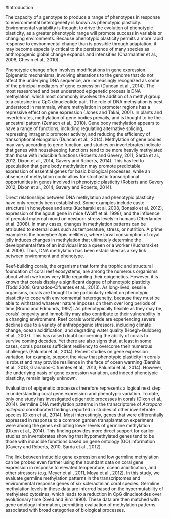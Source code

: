 #Introduction

The capacity of a genotype to produce a range of phenotypes in response to environmental heterogeneity is known as phenotypic plasticity. Environmental variability is thought to drive the evolution of phenotypic plasticity, as a greater phenotypic range will promote success in variable or changing environments. Because phenotypic plasticity permits a more rapid response to environmental change than is possible through adaptation, it may become especially critical to the persistence of many species as anthropogenic global change expands and intensifies (Charmantier et al., 2008, Chevin et al., 2010).

Phenotypic change often involves modifications in gene expression. Epigenetic mechanisms, involving alterations to the genome that do not affect the underlying DNA sequence, are increasingly recognized as some of the principal mediators of gene expression (Duncan et al., 2014). The most researched and best understood epigenetic process is DNA methylation, which most commonly involves the addition of a methyl group to a cytosine in a CpG dinucleotide pair. The role of DNA methylation is best understood in mammals, where methylation in promoter regions has a repressive effect on gene expression (Jones and Takai, 2001). In plants and invertebrates, methylation of gene bodies prevails, and is thought to be the ancestral pattern (Zemach et al., 2010). Gene body methylation appears to have a range of functions, including regulating alternative splicing, repressing intragenic promoter activity, and reducing the efficiency of transcriptional elongation (Duncan et al., 2014). Methylation of gene bodies may vary according to gene function, and studies on invertebrates indicate that genes with housekeeping functions tend to be more heavily methylated than those with inducible functions (Roberts and Gavery, 2011, Sarda et al., 2012, Dixon et al., 2014, Gavery and Roberts, 2014). This has led to speculation that gene body methylation may promote predictable expression of essential genes for basic biological processes, while an absence of methylation could allow for stochastic transcriptional opportunities in genes involved in phenotypic plasticity (Roberts and Gavery 2012, Dixon et al., 2014, Gavery and Roberts, 2014).

Direct relationships between DNA methylation and phenotypic plasticity have only recently been established. Some examples include caste structure in honeybees and ants (Kucharski et al. 2008, Bonasio et al. 2012), expression of the agouti gene in mice (Wolff et al. 1998), and the influence of prenatal maternal mood on newborn stress levels in humans (Oberlander et al. 2008). In many cases, changes in methylation patterns can be attributed to external cues such as temperature, stress, or nutrition. A prime example is the honeybee Apis mellifera, where larval consumption of royal jelly induces changes in methylation that ultimately determine the developmental fate of an individual into a queen or a worker (Kucharski et al. 2008). Thus, DNA methylation has been established as a key link between environment and phenotype.

Reef-building corals, the organisms that form the trophic and structural foundation of coral reef ecosystems, are among the numerous organisms about which we know very little regarding their epigenetics. However, it is known that corals display a significant degree of phenotypic plasticity (Todd 2008, Granados-Cifuentes et al., 2013). As long-lived, sessile organisms, corals are thought to be particularly reliant on phenotypic plasticity to cope with environmental heterogeneity, because they must be able to withstand whatever nature imposes on them over long periods of time (Bruno and Edmunds, 1997). As phenotypically flexible as they may be, corals’ longevity and immobility may also contribute to their vulnerability in a changing environment. Reef corals worldwide are experiencing severe declines due to a variety of anthropogenic stressors, including climate change, ocean acidification, and degrading water quality (Hoegh-Guldberg et al., 2007). This has raised doubt concerning the ability of corals to survive coming decades. Yet there are also signs that, at least in some cases, corals possess sufficient resiliency to overcome their numerous challenges (Palumbi et al., 2014). Recent studies on gene expression variation, for example, support the view that phenotypic plasticity in corals is robust and may provide resilience in the face of ocean warming (Barshis et al., 2013, Granados-Cifuentes et al., 2013, Palumbi et al., 2014). However, the underlying basis of gene expression variation, and indeed phenotypic plasticity, remain largely unknown.

Evaluation of epigenetic processes therefore represents a logical next step in understanding coral gene expression and phenotypic variation. To date, only one study has investigated epigenetic processes in corals (Dixon et al., 2014). Germline DNA methylation patterns in the transcriptome of *Acropora millepora* corroborated findings reported in studies of other invertebrate species (Dixon et al., 2014). Most interestingly, genes that were differentially expressed in response to a common garden transplantation experiment were among the genes exhibiting lower levels of germline methylation (Dixon et al., 2014). This finding provides more direct support for earlier studies on invertebrates showing that hypomethylated genes tend to be those with inducible functions based on gene ontology (GO) information (Gavery and Roberts, 2010, Sarda et al., 2012).

The link between inducible gene expression and low germline methylation can be probed even further using the abundant data on coral gene expression in response to elevated temperature, ocean acidification, and other stressors (e.g. Meyer et al., 2011, Moya et al., 2012). In this study, we evaluate germline methylation patterns in the transcriptomes and environmental response genes of six scleractinian coral species. Germline methylation levels in these data are inferred based on the hypermutability of methylated cytosines, which leads to a reduction in CpG dinucleotides over evolutionary time (Sved and Bird 1990). These data are then matched with gene ontology information, permitting evaluation of methylation patterns associated with broad categories of biological processes.